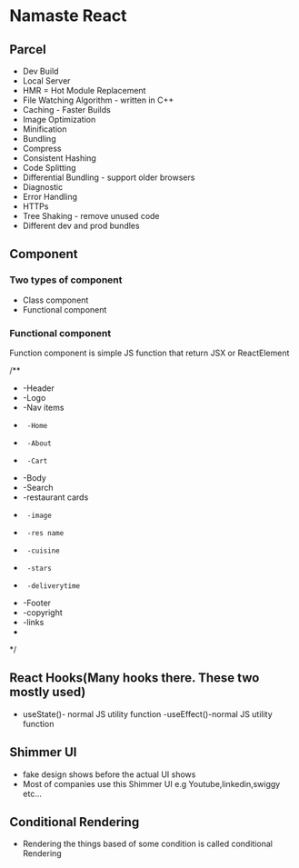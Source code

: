 # Namaste React

## Parcel
- Dev Build
- Local Server
- HMR = Hot Module Replacement
- File Watching Algorithm - written in C++
- Caching - Faster Builds
- Image Optimization
- Minification
- Bundling
- Compress
- Consistent Hashing
- Code Splitting
- Differential Bundling - support older browsers
- Diagnostic
- Error Handling
- HTTPs
- Tree Shaking - remove unused code
- Different dev and prod bundles

## Component 
### Two types of component
- Class component 
- Functional component 
### Functional component
Function component is simple JS function that return JSX or ReactElement

/**
 * -Header
 *  -Logo
 *  -Nav items
 *      -Home
 *      -About
 *      -Cart
 * -Body
 *  -Search
 *  -restaurant cards
 *      -image
 *      -res name
 *      -cuisine
 *      -stars
 *      -deliverytime
 * -Footer
 *  -copyright
 *  -links
 * 
 */

 ## React Hooks(Many hooks there. These two mostly used)
 - useState()- normal JS utility function
 -useEffect()-normal JS utility function

 ## Shimmer UI
 - fake design shows before the actual UI shows 
 - Most of companies use this Shimmer UI e.g Youtube,linkedin,swiggy etc...

 ## Conditional Rendering
 - Rendering the things based of some condition is called conditional Rendering
